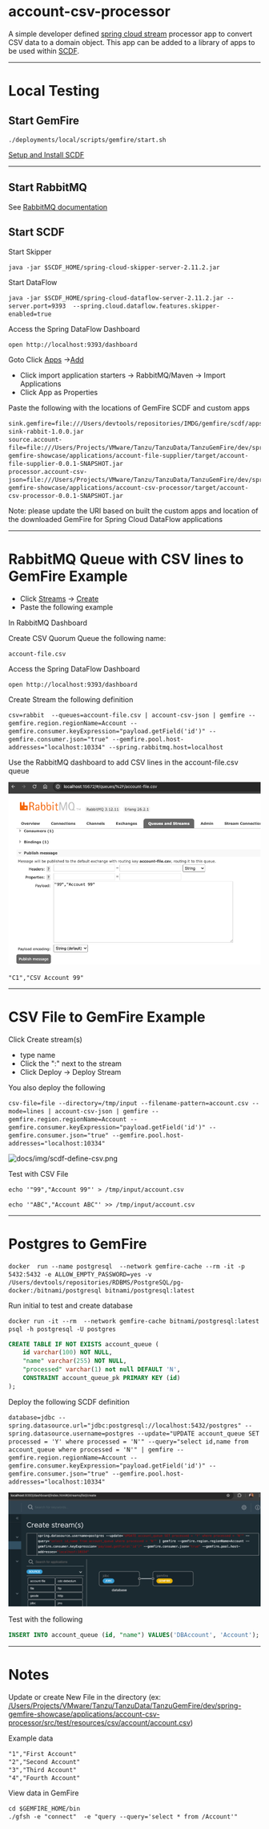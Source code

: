 # account-csv-processor

A simple developer defined [spring cloud stream](https://spring.io/projects/spring-cloud-stream) processor app to convert CSV data to a domain object.
This app can be added to a library of apps to be used within [SCDF](https://spring.io/projects/spring-cloud-dataflow). 

-----------------------

# Local Testing

## Start GemFire

```shell
./deployments/local/scripts/gemfire/start.sh
```

[Setup and Install SCDF](https://dataflow.spring.io/docs/installation/local/manual/)

------------------------
## Start RabbitMQ

See [RabbitMQ documentation](https://www.rabbitmq.com/docs/download)

##  Start SCDF

Start Skipper
```shell
java -jar $SCDF_HOME/spring-cloud-skipper-server-2.11.2.jar  
```

Start DataFlow
```shell
java -jar $SCDF_HOME/spring-cloud-dataflow-server-2.11.2.jar --server.port=9393  --spring.cloud.dataflow.features.skipper-enabled=true 
```

Access the Spring DataFlow Dashboard

```shell
open http://localhost:9393/dashboard
```

Goto Click [Apps](http://localhost:9393/dashboard/index.html#/apps) ->[Add](http://localhost:9393/dashboard/index.html#/apps/add)

- Click import application starters -> RabbitMQ/Maven -> Import Applications
- Click App as Properties

Paste the following with the locations of GemFire SCDF and custom apps


```properties
sink.gemfire=file:///Users/devtools/repositories/IMDG/gemfire/scdf/apps/gemfire-sink-rabbit-1.0.0.jar
source.account-file=file:///Users/Projects/VMware/Tanzu/TanzuData/TanzuGemFire/dev/spring-gemfire-showcase/applications/account-file-supplier/target/account-file-supplier-0.0.1-SNAPSHOT.jar
processor.account-csv-json=file:///Users/Projects/VMware/Tanzu/TanzuData/TanzuGemFire/dev/spring-gemfire-showcase/applications/account-csv-processor/target/account-csv-processor-0.0.1-SNAPSHOT.jar
```

Note: please update the URI based on built the custom apps and location of the downloaded GemFire for Spring Cloud DataFlow applications

--------------------------------
# RabbitMQ Queue with CSV lines to GemFire Example

- Click [Streams](http://localhost:9393/dashboard/index.html#/streams/list) ->  [Create](http://localhost:9393/dashboard/index.html#/streams/list/create)
- Paste the following example


In RabbitMQ Dashboard


Create CSV Quorum Queue the following name:
```
account-file.csv
```

Access the Spring DataFlow Dashboard

```shell
open http://localhost:9393/dashboard
```


Create Stream the following definition

```shell
csv=rabbit  --queues=account-file.csv | account-csv-json | gemfire --gemfire.region.regionName=Account --gemfire.consumer.keyExpression="payload.getField('id')" --gemfire.consumer.json="true" --gemfire.pool.host-addresses="localhost:10334" --spring.rabbitmq.host=localhost
```

Use the RabbitMQ dashboard to add CSV lines in the account-file.csv queue

![docs/img/rabbit-dashboard-push-csv.png](docs/img/rabbit-dashboard-push-csv.png)


```csv
"C1","CSV Account 99"
```


------------------
# CSV File to GemFire  Example


Click Create stream(s)
- type name
- Click the ":" next to the stream 
- Click Deploy -> Deploy Stream 


You also deploy the following

```shell
csv-file=file --directory=/tmp/input --filename-pattern=account.csv --mode=lines | account-csv-json | gemfire --gemfire.region.regionName=Account --gemfire.consumer.keyExpression="payload.getField('id')" --gemfire.consumer.json="true" --gemfire.pool.host-addresses="localhost:10334"
````

![docs/img/scdf-define-csv.png](docs/img/scdf-define-csv.png)


Test with CSV File

```shell
echo '"99","Account 99"' > /tmp/input/account.csv
```

```shell
echo '"ABC","Account ABC"' >> /tmp/input/account.csv
```

-----------------------

# Postgres to GemFire

```shell
docker  run --name postgresql  --network gemfire-cache --rm -it -p 5432:5432 -e ALLOW_EMPTY_PASSWORD=yes -v /Users/devtools/repositories/RDBMS/PostgreSQL/pg-docker:/bitnami/postgresql bitnami/postgresql:latest
```

Run initial to test and create database

```shell
docker run -it --rm  --network gemfire-cache bitnami/postgresql:latest psql -h postgresql -U postgres
```

```sql
CREATE TABLE IF NOT EXISTS account_queue (
	id varchar(100) NOT NULL,
	"name" varchar(255) NOT NULL,
	"processed" varchar(1) not null DEFAULT 'N',
	CONSTRAINT account_queue_pk PRIMARY KEY (id)
);
```

Deploy the following SCDF definition

```shell
database=jdbc --spring.datasource.url="jdbc:postgresql://localhost:5432/postgres" --spring.datasource.username=postgres --update="UPDATE account_queue SET processed = 'Y' where processed = 'N'" --query="select id,name from account_queue where processed = 'N'" | gemfire --gemfire.region.regionName=Account --gemfire.consumer.keyExpression="payload.getField('id')" --gemfire.consumer.json="true" --gemfire.pool.host-addresses="localhost:10334"
```

![docs/img/scdf-jdbc.png](docs/img/scdf-jdbc.png)

Test with the following

```sql
INSERT INTO account_queue (id, "name") VALUES('DBAccount', 'Account');
```


-------------------------
# Notes

Update or create New File in the directory (ex: [/Users/Projects/VMware/Tanzu/TanzuData/TanzuGemFire/dev/spring-gemfire-showcase/applications/account-csv-processor/src/test/resources/csv/account/account.csv](https://github.com/ggreen/spring-gemfire-showcase/blob/main/applications/account-csv-processor/src/test/resources/csv/account/account.csv))

Example data

```csv
"1","First Account"
"2","Second Account"
"3","Third Account"
"4","Fourth Account"
```


View data in GemFire

```shell
cd $GEMFIRE_HOME/bin
./gfsh -e "connect"  -e "query --query='select * from /Account'"
```